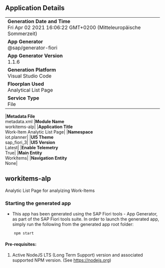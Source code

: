 ## Application Details

|                                                                                                  |
| ------------------------------------------------------------------------------------------------ |
| **Generation Date and Time**<br>Fri Apr 02 2021 16:06:22 GMT+0200 (Mitteleuropäische Sommerzeit) |
| **App Generator**<br>@sap/generator-fiori                                                        |
| **App Generator Version**<br>1.1.6                                                               |
| **Generation Platform**<br>Visual Studio Code                                                    |
| **Floorplan Used**<br>Analytical List Page                                                       |
| **Service Type**<br>File                                                                         |

|**Metadata File**<br>metadata.xml
|**Module Name**<br>workitems-alp|
|**Application Title**<br>Work-Item Analytic List Page|
|**Namespace**<br>iot.planner|
|**UI5 Theme**<br>sap_fiori_3|
|**UI5 Version**<br>Latest|
|**Enable Telemetry**<br>True|
|**Main Entity**<br>WorkItems|
|**Navigation Entity**<br>None|

## workitems-alp

Analytic List Page for analyizing Work-Items

### Starting the generated app

- This app has been generated using the SAP Fiori tools - App Generator, as part of the SAP Fiori tools suite. In order to launch the generated app, simply run the following from the generated app root folder:

```
    npm start
```

#### Pre-requisites:

1. Active NodeJS LTS (Long Term Support) version and associated supported NPM version. (See https://nodejs.org)
